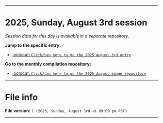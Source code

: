 
***

# 2025, Sunday, August 3rd session

_Session data for this day is available in a separate repository._

**Jump to the specific entry:**

- [:octocat: `Click/tap here to go the 2025 August 3rd entry`](https://github.com/seanpm2001/SeansLifeArchive_Images_MotorWorld_CarFactory_Y2025_V8/tree/SeansLifeArchive_Images_MotorWorld_CarFactory_Y2025_V8_Main-dev/2025/08_August/03/)

**Go to the monthly compilation repository:**

- [:octocat: `Click/tap here to go the 2025 August image repository`](https://github.com/seanpm2001/SeansLifeArchive_Images_MotorWorld_CarFactory_Y2025_V8/)

***

# File info

**File version:** `1 (2025, Sunday, August 3rd at 09:09 pm PST)`

***
